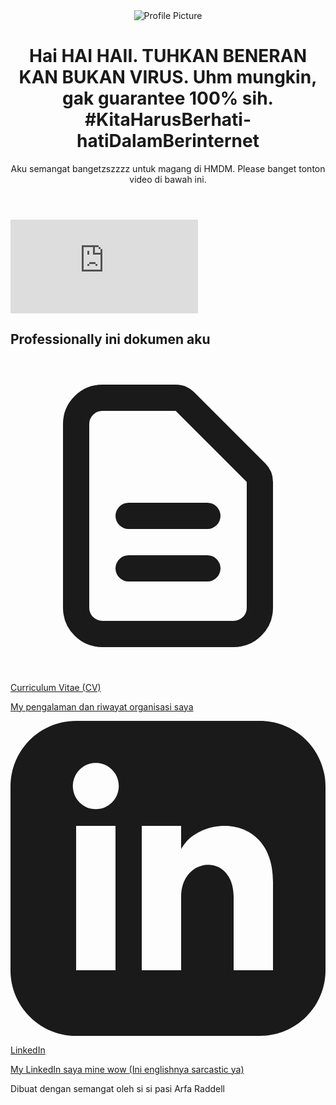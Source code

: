 <html lang="en">

<head>
    <title>PLEASE TERIMA GUE</title>
    <meta charset="UTF-8">
    <meta name="viewport" content="width=device-width, initial-scale=1.0">
    <!-- Tailwind CSS for styling -->
    <script src="https://cdn.tailwindcss.com"></script>
    <!-- Google Fonts: Inter -->
    <link rel="preconnect" href="https://fonts.googleapis.com">
    <link rel="preconnect" href="https://fonts.gstatic.com" crossorigin>
    <link href="https://fonts.googleapis.com/css2?family=Inter:wght@400;500;600;700&display=swap" rel="stylesheet">
    <style>
        /* Custom styles to apply the Inter font */
        body {
            font-family: 'Inter', sans-serif;
        }
    </style>
</head>

<body class="bg-gray-100 text-gray-800">
    <div class="container mx-auto max-w-2xl p-4 sm:p-6 md:p-8">
        <header class="text-center mb-8">
            <img src="https://i.imgur.com/FWY7YJp.jpeg" alt="Profile Picture" class="w-24 h-24 rounded-full mx-auto mb-4 border-4 border-white shadow-lg">
            <h1 class="text-3xl font-bold text-grey-900">Hai HAI HAII. TUHKAN BENERAN KAN BUKAN VIRUS. Uhm mungkin, gak guarantee 100% sih. #KitaHarusBerhati-hatiDalamBerinternet</h1>
            <p class="text-md text-gray-600 mt-1">Aku semangat bangetzszzzz untuk magang di HMDM. Please banget tonton video di bawah ini.</p>
        </header>
        <div class="mb-8 rounded-lg overflow-hidden shadow-2xl">
            <!-- IMPORTANT: Replace this with your actual YouTube video embed URL -->
            <iframe src="https://www.youtube.com/embed/dQw4w9WgXcQ" frameborder="0" allow="accelerometer; autoplay; clipboard-write; encrypted-media; gyroscope; picture-in-picture" allowfullscreen class="w-full h-80">
            </iframe>
        </div>
        <main>
            <h2 class="text-center text-xl font-semibold mb-6 text-gray-700">Professionally ini dokumen aku</h2>
            <div class="space-y-4">
                <a href="https://drive.google.com/file/d/1CHBKd8uWsC8jEV9Z2o7qiuiPMtnD35hW/view?usp=sharing" target="_blank" class="block bg-white p-4 rounded-lg shadow-md hover:shadow-xl hover:bg-blue-50 transition-all duration-300 ease-in-out transform hover:-translate-y-1">
                    <div class="flex items-center">
                        <div class="flex-shrink-0">
                            <!-- Icon Placeholder -->
                            <svg class="w-6 h-6 text-blue-600" fill="none" stroke="currentColor" viewBox="0 0 24 24" xmlns="http://www.w3.org/2000/svg">
                                <path stroke-linecap="round" stroke-linejoin="round" stroke-width="2" d="M9 12h6m-6 4h6m2 5H7a2 2 0 01-2-2V5a2 2 0 012-2h5.586a1 1 0 01.707.293l5.414 5.414a1 1 0 01.293.707V19a2 2 0 01-2 2z"></path>
                            </svg>
                        </div>
                        <div class="ml-4">
                            <p class="font-semibold text-lg">Curriculum Vitae (CV)</p>
                            <p class="text-sm text-gray-500">My pengalaman dan riwayat organisasi saya</p>
                        </div>
                    </div>
                </a>
                <a href="https://www.linkedin.com/in/arfaraddell/" target="_blank" class="block bg-white p-4 rounded-lg shadow-md hover:shadow-xl hover:bg-blue-50 transition-all duration-300 ease-in-out transform hover:-translate-y-1">
                    <div class="flex items-center">
                        <div class="flex-shrink-0">
                            <!-- Icon Placeholder -->
                            <svg class="w-6 h-6 text-blue-600" fill="currentColor" viewBox="0 0 24 24" xmlns="http://www.w3.org/2000/svg">
                                <path d="M19 0h-14c-2.761 0-5 2.239-5 5v14c0 2.761 2.239 5 5 5h14c2.762 0 5-2.239 5-5v-14c0-2.761-2.238-5-5-5zm-11 19h-3v-11h3v11zm-1.5-12.268c-.966 0-1.75-.79-1.75-1.764s.784-1.764 1.75-1.764 1.75.79 1.75 1.764-.783 1.764-1.75 1.764zm13.5 12.268h-3v-5.604c0-3.368-4-3.113-4 0v5.604h-3v-11h3v1.765c1.396-2.586 7-2.777 7 2.476v6.759z"></path>
                            </svg>
                        </div>
                        <div class="ml-4">
                            <p class="font-semibold text-lg">LinkedIn</p>
                            <p class="text-sm text-gray-500">My LinkedIn saya mine wow (Ini englishnya sarcastic ya)</p>
                        </div>
                    </div>
                </a>
            </div>
        </main>
        <!-- Footer -->
        <footer class="text-center mt-12">
            <p class="text-gray-500 text-sm">Dibuat dengan semangat oleh si si pasi Arfa Raddell</p>
        </footer>
    </div>

</body>
</html>


